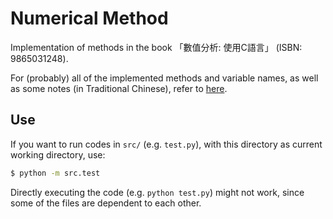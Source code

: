 # Numerical Method

Implementation of methods in the book 「數值分析: 使用C語言」 (ISBN: 9865031248).

For (probably) all of the implemented methods and variable names, as well as some notes (in Traditional Chinese), refer to [here](https://hackmd.io/@Kaiserouo/S1hM6gDfF).

## Use
If you want to run codes in `src/` (e.g. `test.py`), with this directory as current working directory, use:

```bash
$ python -m src.test
```
Directly executing the code (e.g. `python test.py`) might not work, since some of the files are dependent to each other.